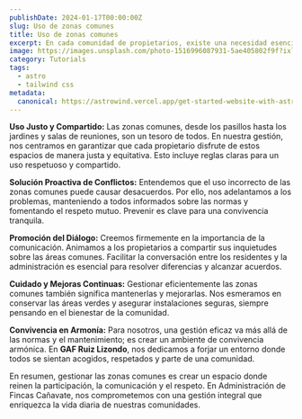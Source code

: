 ```yaml
---
publishDate: 2024-01-17T00:00:00Z
slug: Uso de zonas comunes
title: Uso de zonas comunes
excerpt: En cada comunidad de propietarios, existe una necesidad esencial, gestionar bien sus zonas comunes, esos espacios compartidos que se convierten en lugares de encuentro y convivencia cuando se cuidan adecuadamente. En GAF Ruiz Lizondo, entendemos lo importante que es mantener estas áreas en armonía y nos esforzamos por contribuir a una convivencia positiva y agradable en cada comunidad.
image: https://images.unsplash.com/photo-1516996087931-5ae405802f9f?ixlib=rb-4.0.3&ixid=M3wxMjA3fDB8MHxwaG90by1wYWdlfHx8fGVufDB8fHx8fA%3D%3D&auto=format&fit=crop&w=2070&q=80
category: Tutorials
tags:
  - astro
  - tailwind css
metadata:
  canonical: https://astrowind.vercel.app/get-started-website-with-astro-tailwind-css
---
```


**Uso Justo y Compartido:** Las zonas comunes, desde los pasillos hasta los jardines y salas de reuniones, son un tesoro de todos. En nuestra gestión, nos centramos en garantizar que cada propietario disfrute de estos espacios de manera justa y equitativa. Esto incluye reglas claras para un uso respetuoso y compartido.

**Solución Proactiva de Conflictos:** Entendemos que el uso incorrecto de las zonas comunes puede causar desacuerdos. Por ello, nos adelantamos a los problemas, manteniendo a todos informados sobre las normas y fomentando el respeto mutuo. Prevenir es clave para una convivencia tranquila.

**Promoción del Diálogo:** Creemos firmemente en la importancia de la comunicación. Animamos a los propietarios a compartir sus inquietudes sobre las áreas comunes. Facilitar la conversación entre los residentes y la administración es esencial para resolver diferencias y alcanzar acuerdos.

**Cuidado y Mejoras Continuas:** Gestionar eficientemente las zonas comunes también significa mantenerlas y mejorarlas. Nos esmeramos en conservar las áreas verdes y asegurar instalaciones seguras, siempre pensando en el bienestar de la comunidad.

**Convivencia en Armonía:** Para nosotros, una gestión eficaz va más allá de las normas y el mantenimiento; es crear un ambiente de convivencia armónica. En **GAF Ruiz Lizondo**, nos dedicamos a forjar un entorno donde todos se sientan acogidos, respetados y parte de una comunidad.

En resumen, gestionar las zonas comunes es crear un espacio donde reinen la participación, la comunicación y el respeto. En Administración de Fincas Cañavate, nos comprometemos con una gestión integral que enriquezca la vida diaria de nuestras comunidades.